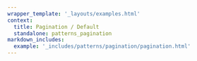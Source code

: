 ```yaml
---
wrapper_template: '_layouts/examples.html'
context:
  title: Pagination / Default
  standalone: patterns_pagination
markdown_includes:
  example: '_includes/patterns/pagination/pagination.html'
---
```

